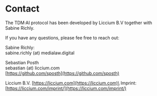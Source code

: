 # Contact

The TDM·AI protocol has been developed by Liccium B.V together with Sabine Richly.&#x20;

If you have any questions, please fee free to reach out:

Sabine Richly:\
sabine.richly (at) medialaw.digital

Sebastian Posth \
sebastian (at) liccium.com\
[https://github.com/sposth](https://github.com/sposth)

Liccium B.V. [https://liccium.com](https://liccium.com)\
Imprint: [https://liccium.com/imprint/](https://liccium.com/imprint/)
